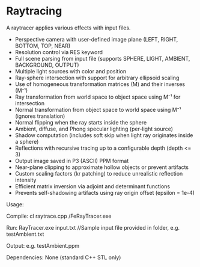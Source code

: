 # Raytracing
A raytracer applies various effects with input files.
- Perspective camera with user-defined image plane (LEFT, RIGHT, BOTTOM, TOP, NEAR)
- Resolution control via RES keyword
- Full scene parsing from input file (supports SPHERE, LIGHT, AMBIENT, BACKGROUND, OUTPUT)
- Multiple light sources with color and position
- Ray-sphere intersection with support for arbitrary ellipsoid scaling
- Use of homogeneous transformation matrices (M) and their inverses (M⁻¹)
- Ray transformation from world space to object space using M⁻¹ for intersection
- Normal transformation from object space to world space using M⁻¹ (ignores translation)
- Normal flipping when the ray starts inside the sphere
- Ambient, diffuse, and Phong specular lighting (per-light source)
- Shadow computation (includes soft skip when light ray originates inside a sphere)
- Reflections with recursive tracing up to a configurable depth (depth <= 3)
- Output image saved in P3 (ASCII) PPM format
- Near-plane clipping to approximate hollow objects or prevent artifacts
- Custom scaling factors (kr patching) to reduce unrealistic reflection intensity
- Efficient matrix inversion via adjoint and determinant functions
- Prevents self-shadowing artifacts using ray origin offset (epsilon = 1e-4)

Usage:

Compile: cl raytrace.cpp /FeRayTracer.exe

Run:     RayTracer.exe input.txt        //Sample input file provided in folder, e.g. testAmbient.txt

Output: e.g. testAmbient.ppm

Dependencies: None (standard C++ STL only)
